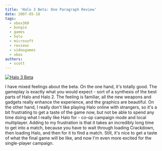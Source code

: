 ```yaml
---
title: 'Halo 3 Beta: One Paragraph Review'
date: 2007-05-18
tags:
  - xbox360
  - bungie
  - games
  - halo
  - microsoft
  - reviews
  - videogames
  - xbox
authors:
  - scott
---
```


[![Halo 3 Beta](/images/502988258_fdf8801cbf.jpg)](http://www.flickr.com/photos/spaceninja/502988258/)

I have mixed feelings about the beta. On the one hand, it's totally good. The gameplay is exactly what you would expect - sort of a synthesis of the best parts of Halo and Halo 2. The feeling is familiar, all the new weapons and gadgets really enhance the experience, and the graphics are beautiful. On the other hand, I really don't like playing Halo online with strangers, so it's a bit frustrating to get a taste of the game now, but not be able to spend any time doing what I really like Halo for - co-op campaign mode and local multiplayer. Adding to my frustration is that it takes an incredibly long time to get into a match, because you have to wait through loading Crackdown, then loading Halo, and then for it to find a match. Still, it's nice to get a taste of what the final game will be like, and now I'm even more excited for the single-player campaign.
